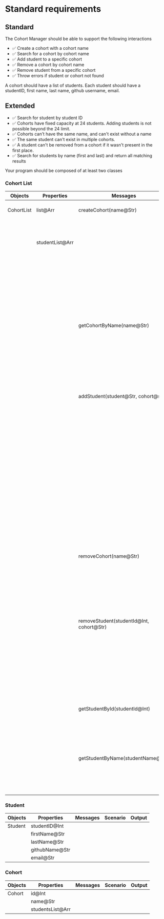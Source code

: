 # Standard requirements

## Standard

The Cohort Manager should be able to support the following interactions

- ✅ Create a cohort with a cohort name
- ✅ Search for a cohort by cohort name
- ✅ Add student to a specific cohort
- ✅ Remove a cohort by cohort name
- ✅ Remove student from a specific cohort
- ✅ Throw errors if student or cohort not found

A cohort should have a list of students. Each student should have a studentID, first name, last name, github username, email.

## Extended

- ✅ Search for student by student ID
- ✅ Cohorts have fixed capacity at 24 students. Adding students is not possible beyond the 24 limit.
- ✅ Cohorts can't have the same name, and can't exist without a name
- ✅ The same student can't exist in multiple cohorts.
- ✅ A student can't be removed from a cohort if it wasn't present in the first place.
- ✅ Search for students by name (first and last) and return all matching results

Your program should be composed of at least two classes

### Cohort List

| Objects    | Properties      | Messages                                 | Scenario                                 | Output                                                   |
| ---------- | --------------- | ---------------------------------------- | ---------------------------------------- | -------------------------------------------------------- |
| CohortList | list@Arr        | createCohort(name@Str)                   | Name is not empty                        | Object of created cohort                                 |
|            | studentList@Arr |                                          | Name is empty                            | Thrown error: "Enter name for create new cohort"         |
|            |                 |                                          | Entered the exist name of cohort         | Thrown error: "Cohort with this name has already exist"  |
|            |                 | getCohortByName(name@Str)                | Cohort with entered name exist           | Object of searched cohort                                |
|            |                 |                                          | Cohort with entered name doesn't exist   | Thrown error: "Cohort not Found"                         |
|            |                 | addStudent(student@Str, cohort@str)      | Cohort with entered name exist           | List of students of entered cohort                       |
|            |                 |                                          | Cohort with entered name doesn't exist   | Thrown error: "Cohort not Found"                         |
|            |                 |                                          | Add 25 students                          | Thrown error: "Exceeded capacity of students"            |
|            |                 |                                          | Added the same student in another cohort | Thrown error: "This student has already added to cohort" |
|            |                 | removeCohort(name@Str)                   | Cohort with entered name exist           | Removed cohort                                           |
|            |                 |                                          | Cohort with entered name doesn't exist   | Thrown error: "Cohort not Found"                         |
|            |                 | removeStudent(studentId@Int, cohort@Str) | Student exist in entered cohort          | Removed student                                          |
|            |                 |                                          | Student doesn't exist in entered cohort  | Thrown error: "Student not Found"                        |
|            |                 |                                          | Cohort doesn't exist                     | Thrown error: "Cohort not Found"                         |
|            |                 | getStudentById(studentId@Int)            | Student exist                            | Object of Student                                        |
|            |                 |                                          | Student doesn't exist                    | Thrown error: "Student not Found"                        |
|            |                 | getStudentByName(studentName@Str)        | Student name exist                       | List of students                                         |
|            |                 |                                          | Student name doesn't exist               | Thrown error: "Student not found"                        |

### Student

| Objects | Properties     | Messages | Scenario | Output |
| ------- | -------------- | -------- | -------- | ------ |
| Student | studentID@Int  |          |          |        |
|         | firstName@Str  |          |          |        |
|         | lastName@Str   |          |          |        |
|         | githubName@Str |          |          |        |
|         | email@Str      |          |          |        |

### Cohort

| Objects | Properties       | Messages | Scenario | Output |
| ------- | ---------------- | -------- | -------- | ------ |
| Cohort  | id@Int           |          |          |        |
|         | name@Str         |          |          |        |
|         | studentsList@Arr |          |          |        |
